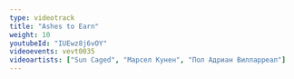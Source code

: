 ```yaml
---
type: videotrack
title: "Ashes to Earn"
weight: 10
youtubeId: "IUEwz8j6vOY"
videoevents: vevt0035
videoartists: ["Sun Caged", "Марсел Кунен", "Пол Адриан Вилларреал"]
---
```

